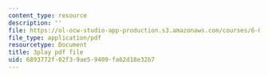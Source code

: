 ```yaml
---
content_type: resource
description: ''
file: https://ol-ocw-studio-app-production.s3.amazonaws.com/courses/6-004-computation-structures-spring-2017/6893772f02f39ae59409fa62d18e32b7_LWE5p2sCI6o.pdf
file_type: application/pdf
resourcetype: Document
title: 3play pdf file
uid: 6893772f-02f3-9ae5-9409-fa62d18e32b7
---
```

